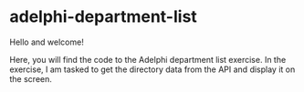 # adelphi-department-list

Hello and welcome!

Here, you will find the code to the Adelphi department list exercise. In the exercise, I am tasked to get the directory data from the API and display it on the screen.
